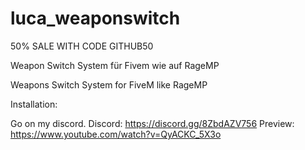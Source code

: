 # luca_weaponswitch

50% SALE WITH CODE GITHUB50

Weapon Switch System für Fivem wie auf RageMP

Weapons Switch System for FiveM like RageMP

Installation:

Go on my discord.
Discord: https://discord.gg/8ZbdAZV756 
Preview: https://www.youtube.com/watch?v=QyACKC_5X3o
